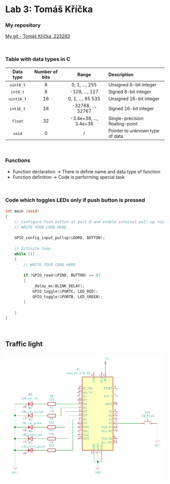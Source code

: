 # Lab 3: Tomáš Kříčka

### My repository
[My git - Tomáš Kříčka, 223283](https://github.com/TomasKricka/Digital-electronics-2)

<br>


### Table with data types in C

| **Data type** | **Number of bits** | **Range** | **Description** |
| :-: | :-: | :-: | :-- | 
| `uint8_t`  | 8 | 0, 1, ..., 255 | Unsigned 8-bit integer |
| `int8_t`   | 8 | -128, ..., 127 | Signed 8-bit integer |
| `uint16_t` | 16 | 0, 1, ..., 65 535 | Unsigned 16-bit integer |
| `int16_t`  | 16 | -32768, ..., 32767 | Signed 16-bit integer |
| `float`    | 32 | -3.4e+38, ..., 3.4e+38 | Single-precision floating-point |
| `void`     | 0 | / | Pointer to unknown type of data |

<br>

### Functions
* Function declaration -> There is define name and data type of function
* Function definition -> Code is performing special task

<br>

### Code which toggles LEDs only if push button is pressed

```c
int main (void)
{
    // Configure Push button at port D and enable internal pull-up resistor
    // WRITE YOUR CODE HERE

    GPIO_config_input_pullup(&DDRD, BUTTON);

    // Infinite loop
    while (1)
    {
        // WRITE YOUR CODE HERE

        if (GPIO_read(&PIND, BUTTON) == 0) 
        {
            _delay_ms(BLINK_DELAY);
            GPIO_toggle(&PORTC, LED_RED);
            GPIO_toggle(&PORTB, LED_GREEN);            
        }

    }
}

```
<br>

## Traffic light
![Traffic light](images/schema_1.PNG)